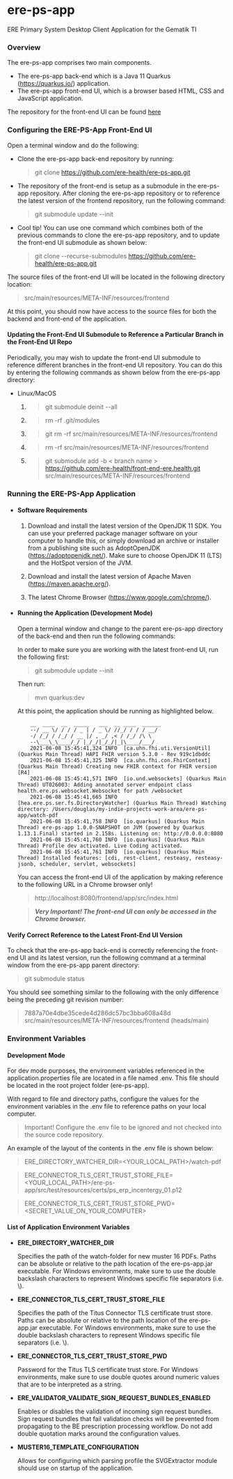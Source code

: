 # ere-ps-app
ERE Primary System Desktop Client Application for the Gematik TI


### Overview
The ere-ps-app comprises two main components. 

* The ere-ps-app back-end which is a Java 11 Quarkus (https://quarkus.io/) application.
* The ere-ps-app front-end UI, which is a browser based HTML, CSS and JavaScript application.

The repository for the front-end UI can be found [here](https://github.com/ere-health/front-end-ere.health)


### Configuring the ERE-PS-App Front-End UI

Open a terminal window and do the following:

* Clone the ere-ps-app back-end repository by running: 
  > git clone https://github.com/ere-health/ere-ps-app.git

* The repository of the front-end is setup as a submodule in the ere-ps-app repository. After 
  cloning the ere-ps-app repository or to reference the latest version of the frontend repository,
  run the following command:
  > git submodule update --init

* Cool tip! You can use one command which combines both of the previous commands to clone 
      the ere-ps-app repository, and to update the front-end UI submodule as shown below:
  
    > git clone --recurse-submodules https://github.com/ere-health/ere-ps-app.git 

The source files of the front-end UI will be located in the following directory location:
  > src/main/resources/META-INF/resources/frontend

At this point, you should now have access to the source files for both the backend and front-end of 
the application.

#### Updating the Front-End UI Submodule to Reference a Particular Branch in the Front-End UI Repo

Periodically, you may wish to update the front-end UI submodule to reference different branches 
in the front-end UI repository.  You can do this by entering the following commands as shown 
below from the ere-ps-app directory:

* Linux/MacOS
  1. >git submodule deinit --all
  2. >rm -rf .git/modules
  3. >git rm -rf src/main/resources/META-INF/resources/frontend
  4. >rm -rf src/main/resources/META-INF/resources/frontend
  5. >git submodule add -b < branch name > https://github.com/ere-health/front-end-ere.health.git src/main/resources/META-INF/resources/frontend




### Running the ERE-PS-App Application

* #### Software Requirements
  1. Download and install the latest version of the OpenJDK 11 SDK. You can use your preferred 
     package manager software on your computer to handle this, or simply download an archive or 
     installer from a publishing site such as AdoptOpenJDK (https://adoptopenjdk.net/).  Make sure 
     to choose OpenJDK 11 (LTS) and the HotSpot version of the JVM.
     
  2. Download and install the latest version of Apache Maven (https://maven.apache.org/). 
    
  3. The latest Chrome Browser (https://www.google.com/chrome/).
 
    
* #### Running the Application (Development Mode)
  Open a terminal window and change to the parent ere-ps-app directory of the back-end and then run 
  the following commands:
  
  In order to make sure you are working with the latest front-end UI, run the following first:
  > git submodule update --init
  
  Then run:
  
  > mvn quarkus:dev
  
  At this point, the application should be running as highlighted below.
  
  ```shell
      __  ____  __  _____   ___  __ ____  ______ 
      --/ __ \/ / / / _ | / _ \/ //_/ / / / __/
      -/ /_/ / /_/ / __ |/ , _/ ,< / /_/ /\ \   
      --\___\_\____/_/ |_/_/|_/_/|_|\____/___/   
      2021-06-08 15:45:41,324 INFO  [ca.uhn.fhi.uti.VersionUtil] (Quarkus Main Thread) HAPI FHIR version 5.3.0 - Rev 919c1dbddc
      2021-06-08 15:45:41,325 INFO  [ca.uhn.fhi.con.FhirContext] (Quarkus Main Thread) Creating new FHIR context for FHIR version [R4]
      2021-06-08 15:45:41,571 INFO  [io.und.websockets] (Quarkus Main Thread) UT026003: Adding annotated server endpoint class health.ere.ps.websocket.Websocket for path /websocket
      2021-06-08 15:45:41,665 INFO  [hea.ere.ps.ser.fs.DirectoryWatcher] (Quarkus Main Thread) Watching directory: /Users/douglas/my-indie-projects-work-area/ere-ps-app/watch-pdf
      2021-06-08 15:45:41,758 INFO  [io.quarkus] (Quarkus Main Thread) ere-ps-app 1.0.0-SNAPSHOT on JVM (powered by Quarkus 1.13.1.Final) started in 2.158s. Listening on: http://0.0.0.0:8080
      2021-06-08 15:45:41,760 INFO  [io.quarkus] (Quarkus Main Thread) Profile dev activated. Live Coding activated.
      2021-06-08 15:45:41,761 INFO  [io.quarkus] (Quarkus Main Thread) Installed features: [cdi, rest-client, resteasy, resteasy-jsonb, scheduler, servlet, websockets]
  ```
  You can access the front-end UI of the application by making reference to the following URL in a 
  Chrome browser only!
  
  > http://localhost:8080/frontend/app/src/index.html
  
  > ***Very Important! The front-end UI can only be accessed in the Chrome browser.***
  
#### Verify Correct Reference to the Latest Front-End UI Version

To check that the ere-ps-app back-end is correctly referencing the front-end 
UI and its latest version, run the following command at a terminal window from the ere-ps-app parent 
directory:

> git submodule status

You should see something similar to the following with the only difference being the preceding git
revision number:

>  7887a70e4dbe35cede4d286dc57bc3bba608a48d src/main/resources/META-INF/resources/frontend (heads/main)

### Environment Variables
#### Development Mode
For dev mode purposes, the environment variables referenced in the application.properties file 
are located in a file named .env. This file should be located in the root project folder 
(ere-ps-app).

With regard to file and directory paths, configure the values for the environment variables in the
.env file to reference paths on your local computer.

> Important! Configure the .env file to be ignored and not checked into the source code repository.

An example of the layout of the contents in the .env file is shown below:

>ERE_DIRECTORY_WATCHER_DIR=<YOUR_LOCAL_PATH>/watch-pdf

>ERE_CONNECTOR_TLS_CERT_TRUST_STORE_FILE=<YOUR_LOCAL_PATH>/ere-ps-app/src/test/resources/certs/ps_erp_incentergy_01.p12

>ERE_CONNECTOR_TLS_CERT_TRUST_STORE_PWD=<SECRET_VALUE_ON_YOUR_COMPUTER>

#### List of Application Environment Variables
* **ERE_DIRECTORY_WATCHER_DIR** 

    Specifies the path of the watch-folder for new muster 16 PDFs. Paths can be absolute or 
    relative to the path location of the ere-ps-app.jar executable.  For Windows environments, make 
    sure to use the double backslash characters to represent Windows specific file separators 
    (i.e. \\).
  
  
* **ERE_CONNECTOR_TLS_CERT_TRUST_STORE_FILE**
    
    Specifies the path of the Titus Connector TLS certificate trust store. Paths can be 
    absolute or relative to the path location of the ere-ps-app.jar executable. For Windows 
    environments, make sure to use the double backslash characters to represent Windows specific 
    file separators (i.e. \\).
  
  
* **ERE_CONNECTOR_TLS_CERT_TRUST_STORE_PWD**

    Password for the Titus TLS certificate trust store. For Windows environments, make sure to use
    double quotes around numeric values that are to be interpreted as a string. 
  
  
* **ERE_VALIDATOR_VALIDATE_SIGN_REQUEST_BUNDLES_ENABLED**

    Enables or disables  the validation of incoming sign request bundles.  Sign request bundles
    that fail validation checks will be prevented from propagating to the BE prescription processing
    workflow. Do not add double quotation marks 
    around the configuration values.
  

* **MUSTER16_TEMPLATE_CONFIGURATION**

    Allows for configuring which parsing profile the SVGExtractor module should use on startup of 
    the application.

